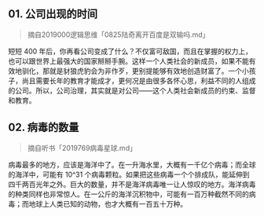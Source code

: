## 01. 公司出现的时间
> 摘自2019000逻辑思维「0825陆奇离开百度是双输吗.md」

短短 400 年后，你再看公司变成了什么？不仅富可敌国，而且在掌握的权力上，也可以跟世界上最强大的国家掰掰手腕。这样一个人类社会的新成员，如果不能有效地驯化，那就是豺狼虎豹会为非作歹，更别提能够有效地创造财富了。一个小孩子，尚且需要长年的教育才能成才，更何况是由很多各怀心思，利益不同的人组成的公司。所以，公司治理，其实就是对公司——这个人类社会新成员的约束、监督和教育。

## 02. 病毒的数量
> 摘自听书「2019769病毒星球.md」

病毒最多的地方，应该是海洋中了。在一升海水里，大概有一千亿个病毒；而全球的海洋中，可能有 10^31 个病毒颗粒。如果把这些病毒一个个排成队，能延伸到四千两百光年之外。巨大的数量，并不是海洋病毒唯一让人惊叹的地方。海洋病毒的种类同样也非常惊人。在一公斤的海洋沉积物中，可能有一百万种截然不同的病毒；而地球上人类已知的动物，也才大概有一百五十万种。

